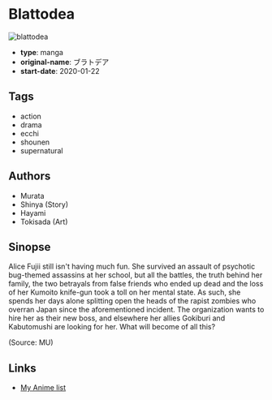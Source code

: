 # Blattodea

![blattodea](https://cdn.myanimelist.net/images/manga/1/245062.jpg)

-   **type**: manga
-   **original-name**: ブラトデア
-   **start-date**: 2020-01-22

## Tags

-   action
-   drama
-   ecchi
-   shounen
-   supernatural

## Authors

-   Murata
-   Shinya (Story)
-   Hayami
-   Tokisada (Art)

## Sinopse

Alice Fujii still isn't having much fun. She survived an assault of psychotic bug-themed assassins at her school, but all the battles, the truth behind her family, the two betrayals from false friends who ended up dead and the loss of her Kumoito knife-gun took a toll on her mental state. As such, she spends her days alone splitting open the heads of the rapist zombies who overran Japan since the aforementioned incident. The organization wants to hire her as their new boss, and elsewhere her allies Gokiburi and Kabutomushi are looking for her. What will become of all this?

(Source: MU)

## Links

-   [My Anime list](https://myanimelist.net/manga/125396/Blattodea)
